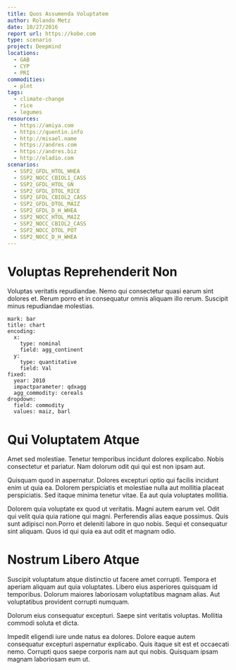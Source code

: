 ```yaml
---
title: Quos Assumenda Voluptatem
author: Rolando Metz
date: 10/27/2016
report url: https://kobe.com
type: scenario
project: Deepmind
locations:
  - GAB
  - CYP
  - PRI
commodities:
  - plnt
tags:
  - climate-change
  - rice
  - legumes
resources:
  - https://amiya.com
  - https://quentin.info
  - http://misael.name
  - https://andres.com
  - https://andres.biz
  - http://eladio.com
scenarios:
  - SSP2_GFDL_HTOL_WHEA
  - SSP2_NOCC_CBIOL1_CASS
  - SSP2_GFDL_HTOL_GN
  - SSP2_GFDL_DTOL_RICE
  - SSP2_GFDL_CBIOL2_CASS
  - SSP2_GFDL_DTOL_MAIZ
  - SSP2_GFDL_D_H_WHEA
  - SSP2_NOCC_HTOL_MAIZ
  - SSP2_NOCC_CBIOL2_CASS
  - SSP2_NOCC_DTOL_POT
  - SSP2_NOCC_D_H_WHEA
---
```

# Voluptas Reprehenderit Non
Voluptas veritatis repudiandae. Nemo qui consectetur quasi earum sint dolores et. Rerum porro et in consequatur omnis aliquam illo rerum. Suscipit minus repudiandae molestias.

```vis
mark: bar
title: chart
encoding:
  x:
    type: nominal
    field: agg_continent
  y:
    type: quantitative
    field: Val
fixed:
  year: 2010
  impactparameter: qdxagg
  agg_commodity: cereals
dropdown:
  field: commodity
  values: maiz, barl
```

# Qui Voluptatem Atque
Amet sed molestiae. Tenetur temporibus incidunt dolores explicabo. Nobis consectetur et pariatur. Nam dolorum odit qui qui est non ipsam aut.
 Quisquam quod in aspernatur. Dolores excepturi optio qui facilis incidunt enim ut quia ea. Dolorem perspiciatis et molestiae nulla aut mollitia placeat perspiciatis. Sed itaque minima tenetur vitae. Ea aut quia voluptates mollitia.
 Dolorem quia voluptate ex quod ut veritatis. Magni autem earum vel. Odit qui velit quia quia ratione qui magni. Perferendis alias eaque possimus. Quis sunt adipisci non.Porro et deleniti labore in quo nobis. Sequi et consequatur sint aliquam. Quos id qui quia ea aut odit et magnam odio.

# Nostrum Libero Atque
Suscipit voluptatum atque distinctio ut facere amet corrupti. Tempora et aperiam aliquam aut quia voluptates. Libero eius asperiores quisquam id temporibus. Dolorum maiores laboriosam voluptatibus magnam alias. Aut voluptatibus provident corrupti numquam.
 Dolorum eius consequatur excepturi. Saepe sint veritatis voluptas. Mollitia commodi soluta et dicta.
 Impedit eligendi iure unde natus ea dolores. Dolore eaque autem consequatur excepturi aspernatur explicabo. Quis itaque sit est et occaecati nemo. Corrupti quos saepe corporis nam aut qui nobis. Quisquam ipsam magnam laboriosam eum ut.
